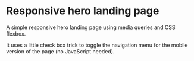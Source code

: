 # Responsive hero landing page

A simple responsive hero landing page using media queries and CSS flexbox.

It uses a little check box trick to toggle the navigation menu for the mobile version of the page (no JavaScript needed).
